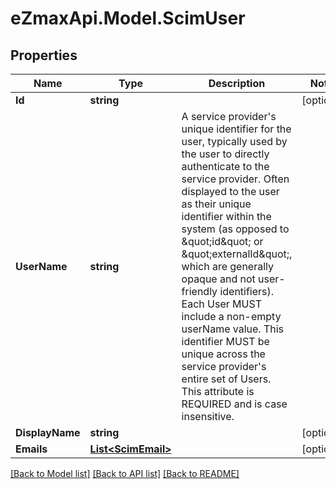
# eZmaxApi.Model.ScimUser

## Properties

Name | Type | Description | Notes
------------ | ------------- | ------------- | -------------
**Id** | **string** |  | [optional] 
**UserName** | **string** | A service provider&#39;s unique identifier for the user, typically used by the user to directly authenticate to the service provider.  Often displayed to the user as their unique identifier within the system (as opposed to \&quot;id\&quot; or \&quot;externalId\&quot;, which are generally opaque and not user-friendly identifiers).  Each User MUST include a non-empty userName value.  This identifier MUST be unique across the service provider&#39;s entire set of Users.  This attribute is REQUIRED and is case insensitive. | 
**DisplayName** | **string** |  | [optional] 
**Emails** | [**List&lt;ScimEmail&gt;**](ScimEmail.md) |  | [optional] 

[[Back to Model list]](../README.md#documentation-for-models)
[[Back to API list]](../README.md#documentation-for-api-endpoints)
[[Back to README]](../README.md)

